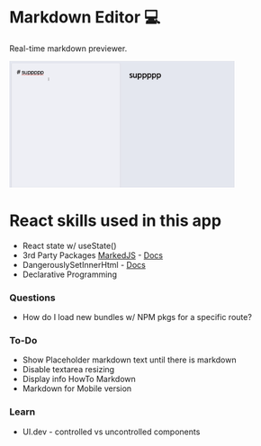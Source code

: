 # Markdown Editor 💻

Real-time markdown previewer.

<img width="400" src="https://github.com/moisestech/react-hooks-arcade/blob/master/src/components/Apps/MarkdownEditor/public/markdown-editor.gif">

# React skills used in this app

- React state w/ useState()
- 3rd Party Packages [MarkedJS](https://github.com/markedjs/marked) - [Docs](https://marked.js.org/)
- DangerouslySetInnerHtml - [Docs](https://reactjs.org/docs/dom-elements.html#dangerouslysetinnerhtml)
- Declarative Programming

### Questions

- How do I load new bundles w/ NPM pkgs for a specific route?

### To-Do

- Show Placeholder markdown text until there is markdown
- Disable textarea resizing
- Display info HowTo Markdown
- Markdown for Mobile version

### Learn

- UI.dev - controlled vs uncontrolled components
